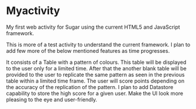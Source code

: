 Myactivity
==========

My first web activity for Sugar using the current HTML5 and JavaScript framework.

This is more of a test activity to understand the current framework.
I plan to add few more of the below mentioned features as time progresses. 


It consists of a Table with a pattern of colours.
This table will be displayed to the user only for a limited time.
After that the another blank table will be provided to the user to replicate the same pattern as seen in the previous table within a limited time frame.
The user will score points depending on the accuracy of the replication of the pattern.
I plan to add Datastore capability to store the high score for a given user.
Make the UI look more pleasing to the eye and user-friendly.

